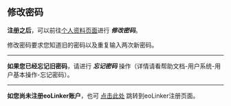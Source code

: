 ## 修改密码
**注册之后**，可以前往[个人资料页面](http://me.eolinker.com/#/home/user/basic "个人资料页面")进行 ***修改密码***。

修改密码要求您知道旧的密码以及重复输入两次新密码。

---
**如果您已经忘记旧密码**，请进行 ***忘记密码*** 操作（详情请看帮助文档-用户系统-用户基本操作-忘记密码）。

---
**如您尚未注册eoLinker账户**，也可 [点击此处](https://www.eolinker.com/#/register/ "点击此处") 跳转到eoLinker注册页面。